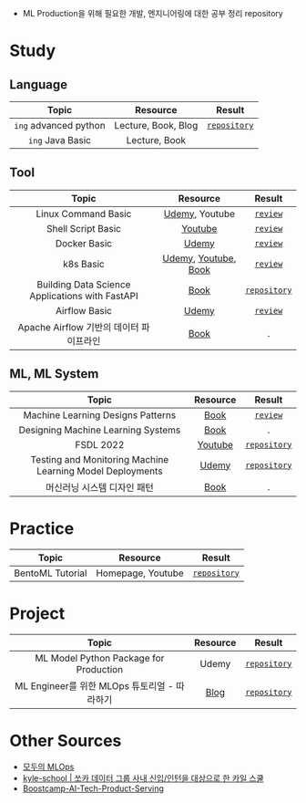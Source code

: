 - ML Production을 위해 필요한 개발, 엔지니어링에 대한 공부 정리 repository

# Study
## Language
|Topic|Resource|Result|
|:------:|:---:|:---:|
|`ing` advanced python|Lecture, Book, Blog|[`repository`](https://github.com/minsoo9506/advanced-python-study)|
|`ing` Java Basic|Lecture, Book||

## Tool
|Topic|Resource|Result|
|:------:|:---:|:---:|
|Linux Command Basic|[Udemy](https://www.udemy.com/course/linux-command-line-colt/), Youtube|[`review`](https://minsoo9506.github.io/04-linux-udemy/)|
|Shell Script Basic|[Youtube](https://www.youtube.com/playlist?list=PLApuRlvrZKog2XlvGJQh9KY8ePCvUG7Je)|[`review`](https://minsoo9506.github.io/05-shell/)|
|Docker Basic |[Udemy](https://www.udemy.com/course/docker-kubernetes-2022/)|[`review`](https://minsoo9506.github.io/categories/docker/)|
|k8s Basic|[Udemy](https://www.udemy.com/course/docker-kubernetes-2022/), [Youtube](https://www.youtube.com/playlist?list=PLApuRlvrZKohaBHvXAOhUD-RxD0uQ3z0c), [Book](http://www.yes24.com/Product/Goods/84927385)|[`review`](https://minsoo9506.github.io/categories/kubernetes/)|
|Building Data Science Applications with FastAPI|[Book](https://github.com/PacktPublishing/Building-Data-Science-Applications-with-FastAPI)|[`repository`](https://github.com/minsoo9506/FastAPI-study)|
|Airflow Basic|[Udemy](https://www.udemy.com/course/the-complete-hands-on-course-to-master-apache-airflow/)|[`review`](https://minsoo9506.github.io/categories/airflow/)|
|Apache Airflow 기반의 데이터 파이프라인|[Book](http://www.yes24.com/Product/Goods/107878326)|.|

## ML, ML System
|Topic|Resource|Result|
|:------:|:---:|:---:|
|Machine Learning Designs Patterns|[Book](https://www.amazon.com/Machine-Learning-Design-Patterns-Preparation/dp/1098115783)|[`review`](./review/book_ML_design_patterns/)|
|Designing Machine Learning Systems|[Book](https://www.amazon.com/Designing-Machine-Learning-Systems-Production-Ready/dp/1098107969)|.|
|FSDL 2022|[Youtube](https://fullstackdeeplearning.com/course/2022/)|[`repository`](https://github.com/minsoo9506/FSDL2022-study)|
|Testing and Monitoring Machine Learning Model Deployments|[Udemy](https://www.udemy.com/course/deployment-of-machine-learning-models/)|[`repository`](https://github.com/minsoo9506/ML-testing-monitoring)|
|머신러닝 시스템 디자인 패턴|[Book](http://www.yes24.com/Product/Goods/105119319)|.|

# Practice
|Topic|Resource|Result|
|:------:|:---:|:---:|
|BentoML Tutorial|Homepage, Youtube|[`repository`](https://github.com/minsoo9506/BentoML-model-serving)|

# Project
|Topic|Resource|Result|
|:------:|:---:|:---:|
|ML Model Python Package for Production|Udemy|[`repository`](https://github.com/minsoo9506/fraudDetection)|
|ML Engineer를 위한 MLOps 튜토리얼 - 따라하기|[Blog](https://mlops-for-mle.github.io/tutorial/)|[`repository`](https://github.com/minsoo9506/mlops-project-level0)|

# Other Sources
- [모두의 MLOps](https://mlops-for-all.github.io/)
- [kyle-school | 쏘카 데이터 그룹 사내 신입/인턴을 대상으로 한 카일 스쿨](https://zzsza.github.io/kyle-school/)
- [Boostcamp-AI-Tech-Product-Serving](https://github.com/zzsza/Boostcamp-AI-Tech-Product-Serving)